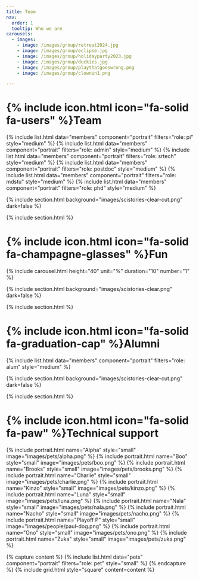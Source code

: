 ```yaml
---
title: Team
nav:
  order: 1
  tooltip: Who we are
carousels:
  - images: 
  	- image: /images/group/retreat2024.jpg
    - image: /images/group/eclipse.jpg
    - image: /images/group/holidayparty2023.jpg
    - image: /images/group/duckies.jpg
    - image: /images/group/playthatgoeswrong.png
    - image: /images/group/clownin1.png

---
```




# {% include icon.html icon="fa-solid fa-users" %}Team


{% include list.html data="members" component="portrait" filters="role: pi" style="medium"   %}
{% include list.html data="members" component="portrait" filters="role: admin"   style="medium"  %}
{% include list.html data="members" component="portrait" filters="role: srtech"   style="medium"  %}
{% include list.html data="members" component="portrait" filters="role: postdoc"   style="medium"  %}
{% include list.html data="members" component="portrait" filters="role: mdstu"  style="medium"  %}
{% include list.html data="members" component="portrait" filters="role: phd"  style="medium"  %}


{% include section.html background="images/scistories-clear-cut.png" dark=false %}

{% include section.html %}
# {% include icon.html icon="fa-solid fa-champagne-glasses" %}Fun

{% include carousel.html height="40" unit="%" duration="10" number="1" %}

{% include section.html background="images/scistories-clear.png" dark=false %}


{% include section.html %}
# {% include icon.html icon="fa-solid fa-graduation-cap" %}Alumni

{% include list.html data="members" component="portrait" filters="role: alum" style="medium"  %}

{% include section.html background="images/scistories-clear-cut.png" dark=false %}

{% include section.html %}
# {% include icon.html icon="fa-solid fa-paw" %}Technical support


{% include portrait.html name="Alpha" style="small" image="images/pets/alpha.png" %}
{% include portrait.html name="Boo" style="small" image="images/pets/boo.png" %}
{% include portrait.html name="Brooks" style="small" image="images/pets/brooks.png" %}
{% include portrait.html name="Charlie" style="small" image="images/pets/charlie.png" %}
{% include portrait.html name="Kinzo" style="small" image="images/pets/kinzo.png" %}
{% include portrait.html name="Luna" style="small" image="images/pets/luna.png" %}
{% include portrait.html name="Nala" style="small" image="images/pets/nala.png" %}
{% include portrait.html name="Nacho" style="small" image="images/pets/nacho.png" %}
{% include portrait.html name="Playoff P" style="small" image="images/people/paul-dog.png" %}
{% include portrait.html name="Ono" style="small" image="images/pets/ono.png" %}
{% include portrait.html name="Zuka" style="small" image="images/pets/zuka.png" %}

{% capture content %}
{% include list.html data="pets" component="portrait" filters="role: pet" style="small" %}
{% endcapture %}
{% include grid.html style="square" content=content   %}
